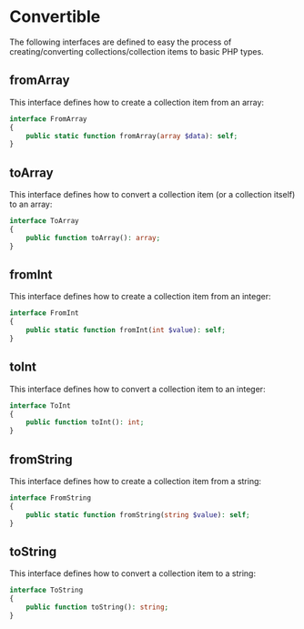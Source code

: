 # Convertible

The following interfaces are defined to easy the process of creating/converting collections/collection items to basic  PHP types.

## fromArray

This interface defines how to create a collection item from an array:

```php
interface FromArray
{
    public static function fromArray(array $data): self;
}
```

## toArray

This interface defines how to convert a collection item (or a collection itself) to an array:

```php
interface ToArray
{
    public function toArray(): array;
}
```

## fromInt

This interface defines how to create a collection item from an integer:

```php
interface FromInt
{
    public static function fromInt(int $value): self;
}
```

## toInt

This interface defines how to convert a collection item to an integer:

```php
interface ToInt
{
    public function toInt(): int;
}
```

## fromString

This interface defines how to create a collection item from a string:

```php
interface FromString
{
    public static function fromString(string $value): self;
}
```

## toString

This interface defines how to convert a collection item to a string:

```php
interface ToString
{
    public function toString(): string;
}
```
